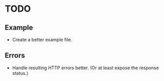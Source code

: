 # TODO

## Example

* Create a better example file.

## Errors

* Handle resulting HTTP errors better. (Or at least expose the response status.)
